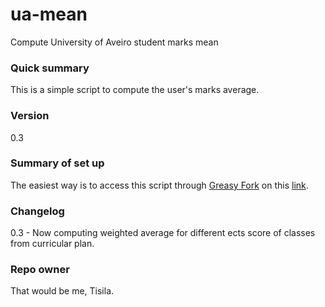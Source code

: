 # ua-mean
Compute University of Aveiro student marks mean

### Quick summary
This is a simple script to compute the user's marks average.

###  Version
0.3

### Summary of set up
The easiest way is to access this script through [Greasy Fork](https://greasyfork.org) on this [link](https://greasyfork.org/en/scripts/39330-ua-mean).

### Changelog
0.3 - Now computing weighted average for different ects score of classes from curricular plan.

### Repo owner
That would be me, Tisila.
